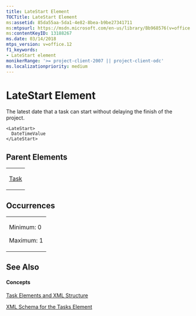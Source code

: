 ```yaml
---
title: LateStart Element
TOCTitle: LateStart Element
ms:assetid: 85da55aa-5da1-4e82-8bea-b9be27341711
ms:mtpsurl: https://msdn.microsoft.com/en-us/library/Bb968576(v=office.12)
ms:contentKeyID: 13188267
ms.date: 03/14/2018
mtps_version: v=office.12
f1_keywords:
- LateStart element
monikerRange: '>= project-client-2007 || project-client-odc'
ms.localizationpriority: medium
---
```


# LateStart Element




The latest date that a task can start without delaying the finish of the project.

    <LateStart>
      DateTimeValue
    </LateStart>

## Parent Elements

<table>
<colgroup>
<col style="width: 100%" />
</colgroup>
<tbody>
<tr class="odd">
<td><p><a href="task-element.md">Task</a></p></td>
</tr>
</tbody>
</table>

## Occurrences

<table>
<colgroup>
<col style="width: 100%" />
</colgroup>
<tbody>
<tr class="odd">
<td><p>Minimum: 0</p>
<p>Maximum: 1</p></td>
</tr>
</tbody>
</table>

## See Also

#### Concepts

[Task Elements and XML Structure](task-elements-and-xml-structure.md)

[XML Schema for the Tasks Element](xml-schema-for-the-tasks-element.md)

